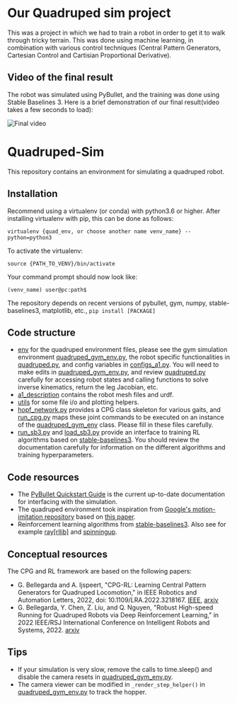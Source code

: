 # Our Quadruped sim project

This was a project in which we had to train a robot in order to get it to walk through tricky terrain. This was done using machine learning, in combination with various control techniques (Central Pattern Generators, Cartesian Control and Cartisian Proportional Derivative). 

## Video of the final result
The robot was simulated using PyBullet, and the training was done using Stable Baselines 3. Here is a brief demonstration of our final result(video takes a few seconds to load):

![Final video](final_video.gif)

# Quadruped-Sim
This repository contains an environment for simulating a quadruped robot.

## Installation

Recommend using a virtualenv (or conda) with python3.6 or higher. After installing virtualenv with pip, this can be done as follows:

`virtualenv {quad_env, or choose another name venv_name} --python=python3`

To activate the virtualenv: 

`source {PATH_TO_VENV}/bin/activate` 

Your command prompt should now look like: 

`(venv_name) user@pc:path$`

The repository depends on recent versions of pybullet, gym, numpy, stable-baselines3, matplotlib, etc., `pip install [PACKAGE]` 



## Code structure

- [env](./env) for the quadruped environment files, please see the gym simulation environment [quadruped_gym_env.py](./env/quadruped_gym_env.py), the robot specific functionalities in [quadruped.py](./env/quadruped.py), and config variables in [configs_a1.py](./env/configs_a1.py). You will need to make edits in [quadruped_gym_env.py](./env/quadruped_gym_env.py), and review [quadruped.py](./env/quadruped.py) carefully for accessing robot states and calling functions to solve inverse kinematics, return the leg Jacobian, etc. 
- [a1_description](./a1_description) contains the robot mesh files and urdf.
- [utils](./utils) for some file i/o and plotting helpers.
- [hopf_network.py](./env/hopf_network.py) provides a CPG class skeleton for various gaits, and [run_cpg.py](run_cpg.py) maps these joint commands to be executed on an instance of the  [quadruped_gym_env](./env/quadruped_gym_env.py) class. Please fill in these files carefully. 
- [run_sb3.py](./run_sb3.py) and [load_sb3.py](./load_sb3.py) provide an interface to training RL algorithms based on [stable-baselines3](https://github.com/DLR-RM/stable-baselines3). You should review the documentation carefully for information on the different algorithms and training hyperparameters. 

## Code resources
- The [PyBullet Quickstart Guide](https://docs.google.com/document/d/10sXEhzFRSnvFcl3XxNGhnD4N2SedqwdAvK3dsihxVUA/edit#heading=h.2ye70wns7io3) is the current up-to-date documentation for interfacing with the simulation. 
- The quadruped environment took inspiration from [Google's motion-imitation repository](https://github.com/google-research/motion_imitation) based on [this paper](https://xbpeng.github.io/projects/Robotic_Imitation/2020_Robotic_Imitation.pdf). 
- Reinforcement learning algorithms from [stable-baselines3](https://github.com/DLR-RM/stable-baselines3). Also see for example [ray[rllib]](https://github.com/ray-project/ray) and [spinningup](https://github.com/openai/spinningup). 

## Conceptual resources
The CPG and RL framework are based on the following papers:
- G. Bellegarda and A. Ijspeert, "CPG-RL: Learning Central Pattern Generators for Quadruped Locomotion," in IEEE Robotics and Automation Letters, 2022, doi: 10.1109/LRA.2022.3218167. [IEEE](https://ieeexplore.ieee.org/abstract/document/9932888), [arxiv](https://arxiv.org/abs/2211.00458)
- G. Bellegarda, Y. Chen, Z. Liu, and Q. Nguyen, "Robust High-speed Running for Quadruped Robots via Deep Reinforcement Learning," in 2022 IEEE/RSJ International Conference on Intelligent Robots and Systems, 2022. [arxiv](https://arxiv.org/abs/2103.06484)

## Tips
- If your simulation is very slow, remove the calls to time.sleep() and disable the camera resets in [quadruped_gym_env.py](./env/quadruped_gym_env.py).
- The camera viewer can be modified in `_render_step_helper()` in [quadruped_gym_env.py](./env/quadruped_gym_env.py) to track the hopper.